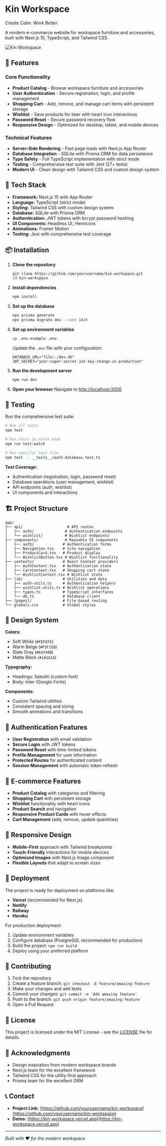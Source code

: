 # Kin Workspace

*Create Calm. Work Better.*

A modern e-commerce website for workspace furniture and accessories, built with Next.js 15, TypeScript, and Tailwind CSS.

![Kin Workspace](https://via.placeholder.com/800x400/1a1a1a/ffffff?text=Kin+Workspace)

## 🌟 Features

### Core Functionality
- **Product Catalog** - Browse workspace furniture and accessories
- **User Authentication** - Secure registration, login, and profile management
- **Shopping Cart** - Add, remove, and manage cart items with persistent storage
- **Wishlist** - Save products for later with heart icon interactions
- **Password Reset** - Secure password recovery flow
- **Responsive Design** - Optimized for desktop, tablet, and mobile devices

### Technical Features
- **Server-Side Rendering** - Fast page loads with Next.js App Router
- **Database Integration** - SQLite with Prisma ORM for data persistence
- **Type Safety** - Full TypeScript implementation with strict mode
- **Testing** - Comprehensive test suite with Jest (27+ tests)
- **Modern UI** - Clean design with Tailwind CSS and custom design system

## 🚀 Tech Stack

- **Framework:** Next.js 15 with App Router
- **Language:** TypeScript (strict mode)
- **Styling:** Tailwind CSS with custom design system
- **Database:** SQLite with Prisma ORM
- **Authentication:** JWT tokens with bcrypt password hashing
- **UI Components:** Headless UI, Heroicons
- **Animations:** Framer Motion
- **Testing:** Jest with comprehensive test coverage

## 📦 Installation

1. **Clone the repository**
   ```bash
   git clone https://github.com/yourusername/kin-workspace.git
   cd kin-workspace
   ```

2. **Install dependencies**
   ```bash
   npm install
   ```

3. **Set up the database**
   ```bash
   npx prisma generate
   npx prisma migrate dev --name init
   ```

4. **Set up environment variables**
   ```bash
   cp .env.example .env
   ```
   Update the `.env` file with your configuration:
   ```
   DATABASE_URL="file:./dev.db"
   JWT_SECRET="your-super-secret-jwt-key-change-in-production"
   ```

5. **Run the development server**
   ```bash
   npm run dev
   ```

6. **Open your browser**
   Navigate to [http://localhost:3000](http://localhost:3000)

## 🧪 Testing

Run the comprehensive test suite:

```bash
# Run all tests
npm test

# Run tests in watch mode
npm run test:watch

# Run specific test file
npm test -- __tests__/auth-database.test.ts
```

**Test Coverage:**
- Authentication (registration, login, password reset)
- Database operations (user management, wishlist)
- API endpoints (auth, wishlist)
- UI components and interactions

## 🏗️ Project Structure

```
app/
├── api/                    # API routes
│   ├── auth/              # Authentication endpoints
│   └── wishlist/          # Wishlist endpoints
├── components/            # Reusable UI components
│   ├── auth/             # Authentication forms
│   ├── Navigation.tsx    # Site navigation
│   ├── ProductCard.tsx   # Product display
│   └── WishlistButton.tsx # Wishlist functionality
├── contexts/             # React Context providers
│   ├── AuthContext.tsx   # Authentication state
│   ├── CartContext.tsx   # Shopping cart state
│   └── WishlistContext.tsx # Wishlist state
├── lib/                  # Utilities and data
│   ├── auth-utils.ts     # Authentication helpers
│   ├── wishlist-utils.ts # Wishlist operations
│   ├── types.ts          # TypeScript interfaces
│   └── db.ts             # Database client
├── [pages]/              # File-based routing
└── globals.css           # Global styles
```

## 🎨 Design System

**Colors:**
- Soft White (`#FEFEFE`)
- Warm Beige (`#F5F1EB`)
- Slate Gray (`#64748B`)
- Matte Black (`#1A1A1A`)

**Typography:**
- Headings: Satoshi (custom font)
- Body: Inter (Google Fonts)

**Components:**
- Custom Tailwind utilities
- Consistent spacing and sizing
- Smooth animations and transitions

## 🔐 Authentication Features

- **User Registration** with email validation
- **Secure Login** with JWT tokens
- **Password Reset** with time-limited tokens
- **Profile Management** for user information
- **Protected Routes** for authenticated content
- **Session Management** with automatic token refresh

## 🛒 E-commerce Features

- **Product Catalog** with categories and filtering
- **Shopping Cart** with persistent storage
- **Wishlist** functionality with heart icons
- **Product Search** and navigation
- **Responsive Product Cards** with hover effects
- **Cart Management** (add, remove, update quantities)

## 📱 Responsive Design

- **Mobile-First** approach with Tailwind breakpoints
- **Touch-Friendly** interactions for mobile devices
- **Optimized Images** with Next.js Image component
- **Flexible Layouts** that adapt to screen sizes

## 🚀 Deployment

The project is ready for deployment on platforms like:

- **Vercel** (recommended for Next.js)
- **Netlify**
- **Railway**
- **Heroku**

For production deployment:

1. Update environment variables
2. Configure database (PostgreSQL recommended for production)
3. Build the project: `npm run build`
4. Deploy using your preferred platform

## 🤝 Contributing

1. Fork the repository
2. Create a feature branch: `git checkout -b feature/amazing-feature`
3. Make your changes and add tests
4. Commit your changes: `git commit -m 'Add amazing feature'`
5. Push to the branch: `git push origin feature/amazing-feature`
6. Open a Pull Request

## 📄 License

This project is licensed under the MIT License - see the [LICENSE](LICENSE) file for details.

## 🙏 Acknowledgments

- Design inspiration from modern workspace brands
- Next.js team for the excellent framework
- Tailwind CSS for the utility-first approach
- Prisma team for the excellent ORM

## 📞 Contact

- **Project Link:** [https://github.com/yourusername/kin-workspace](https://github.com/yourusername/kin-workspace)
- **Demo:** [https://kin-workspace.vercel.app](https://kin-workspace.vercel.app)

---

*Built with ❤️ for the modern workspace*